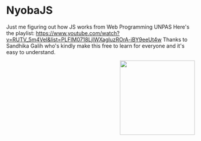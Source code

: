 # NyobaJS

Just me figuring out how JS works from Web Programming UNPAS
Here's the playlist:
https://www.youtube.com/watch?v=RUTV_5m4VeI&list=PLFIM0718LjIWXagluzROrA-iBY9eeUt4w
Thanks to Sandhika Galih who's kindly make this free to learn for everyone and it's easy to understand.

<img align="right" src="https://cdn.discordapp.com/attachments/527433841690804224/791558706508726292/Pre-comp-3.gif" width="200">